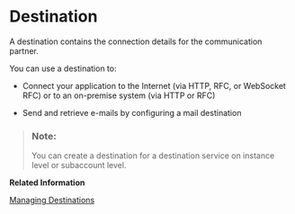 <!-- copydfe2a7d9df774e1d874dd0d9d1db8a41 -->

# Destination

A destination contains the connection details for the communication partner.

You can use a destination to:

-   Connect your application to the Internet \(via HTTP, RFC, or WebSocket RFC\) or to an on-premise system \(via HTTP or RFC\)

-   Send and retrieve e-mails by configuring a mail destination


> ### Note:  
> You can create a destination for a destination service on instance level or subaccount level.

**Related Information**  


[Managing Destinations](https://help.sap.com/viewer/cca91383641e40ffbe03bdc78f00f681/Cloud/en-US/84e45e071c7646c88027fffc6a7bb787.html)

